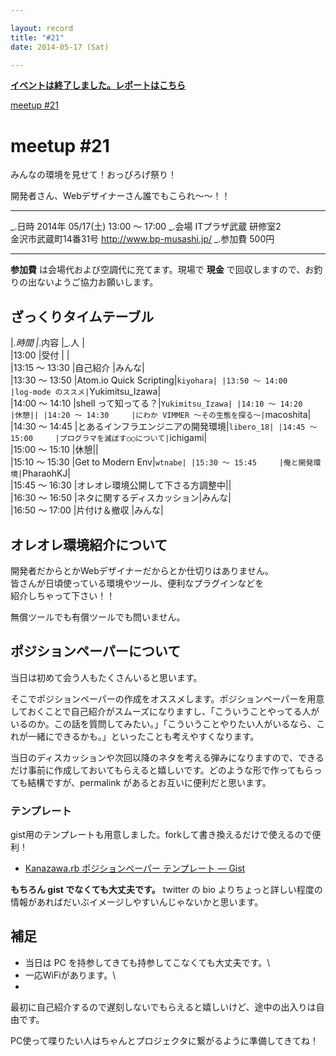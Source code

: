 ```yaml
---

layout: record
title: "#21"
date: 2014-05-17 (Sat)

---
```


<p>
<a href="./report.html"><strong>イベントは終了しました。レポートはこちら</strong></a></p>

<div class="doorkeeper-widget">
<a class="doorkeeper-registration-widget" href="http://kzrb.doorkeeper.jp/events/10910">meetup
#21</a><script src="http://widgets.doorkeeper.jp/w/widget.js"></script>

</div>

meetup #21
===========

みんなの環境を見せて！おっぴろげ祭り！

開発者さん、Webデザイナーさん誰でもこられ〜〜！！

  ----------- -------------------------------------------
  \_.日時     2014年 05/17(土) 13:00 〜 17:00
  \_.会場     ITプラザ武蔵 研修室2<br>金沢市武蔵町14番31号 <a href="http://www.bp-musashi.jp/">http://www.bp-musashi.jp/</a>
  \_.参加費   500円
  ----------- -------------------------------------------

**参加費** は会場代および空調代に充てます。現場で **現金**
で回収しますので、お釣りの出ないようご協力お願いします。

ざっくりタイムテーブル
----------------------

|*.時間 |*.内容 |\_.人 |\
|13:00 |受付 | |\
|13:15 〜 13:30 |自己紹介 |みんな|\
|13:30 〜 13:50 |Atom.io Quick Scripting|`kiyohara|
|13:50 〜 14:00     |log-mode のススメ|`Yukimitsu\_Izawa|\
|14:00 〜 14:10 |shell って知ってる？|`Yukimitsu_Izawa|
|14:10 〜 14:20     |休憩||
|14:20 〜 14:30     |にわか VIMMER 〜その生態を探る〜|`macoshita|\
|14:30 〜 14:45 |とあるインフラエンジニアの開発環境|`libero_18|
|14:45 〜 15:00     |プログラマを滅ぼす○○について|`ichigami|\
|15:00 〜 15:10 |休憩||\
|15:10 〜 15:30 |Get to Modern Env|`wtnabe|
|15:30 〜 15:45     |俺と開発環境|`PharaohKJ|\
|15:45 〜 16:30 |オレオレ環境公開して下さる方調整中||\
|16:30 〜 16:50 |ネタに関するディスカッション|みんな|\
|16:50 〜 17:00 |片付け＆撤収 |みんな|

オレオレ環境紹介について
------------------------

開発者だからとかWebデザイナーだからとか仕切りはありません。\
皆さんが日頃使っている環境やツール、便利なプラグインなどを\
紹介しちゃって下さい！！

無償ツールでも有償ツールでも問いません。

ポジションペーパーについて
--------------------------

当日は初めて会う人もたくさんいると思います。

そこでポジションペーパーの作成をオススメします。ポジションペーパーを用意しておくことで自己紹介がスムーズになりますし、「こういうことやってる人がいるのか。この話を質問してみたい。」「こういうことやりたい人がいるなら、これが一緒にできるかも。」といったことも考えやすくなります。

当日のディスカッションや次回以降のネタを考える弾みになりますので、できるだけ事前に作成しておいてもらえると嬉しいです。どのような形で作ってもらっても結構ですが、permalink
があるとお互いに便利だと思います。

### テンプレート

gist用のテンプレートも用意しました。forkして書き換えるだけで使えるので便利！

* [Kanazawa.rb ポジションペーパー テンプレート —
Gist](https://gist.github.com/5a523ec3180002229a32)

**もちろん gist でなくても大丈夫です。** twitter の bio
よりちょっと詳しい程度の情報があればだいぶイメージしやすいんじゃないかと思います。

補足
----

* 当日は PC を持参してきても持参してこなくても大丈夫です。\
 * 一応WiFiがあります。\
 *
最初に自己紹介するので遅刻しないでもらえると嬉しいけど、途中の出入りは自由です。

PC使って喋りたい人はちゃんとプロジェクタに繋がるように準備してきてね！
